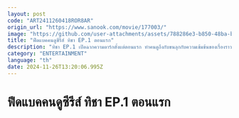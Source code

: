 ```yaml
---
layout: post
code: "ART2411260418ROR8AR"
origin_url: "https://www.sanook.com/movie/177003/"
image: "https://github.com/user-attachments/assets/788286e3-b850-48ba-b302-d2f45e881ad7"
title: "ฟีดแบคคนดูซีรีส์ ทิชา EP.1 ตอนแรก"
description: "ทิชา EP.1 เปิดฉากความดาร์กตั้งแต่ตอนแรก ทำคนดูถึงกับขนลุกกับความเข้มข้นของเรื่องราวการต่อสู้และชะตาชีวิตที่ถูกเหยียบยํ่าจากชนชั้น จุดเริ่มต้นการแก้แค้นที่อย่างสาสม ดูแล้วเป็นไง...มาแชร์กันหน่อย!"
category: "ENTERTAINMENT"
language: "th"
date: 2024-11-26T13:20:06.995Z
---
```


# ฟีดแบคคนดูซีรีส์ ทิชา EP.1 ตอนแรก